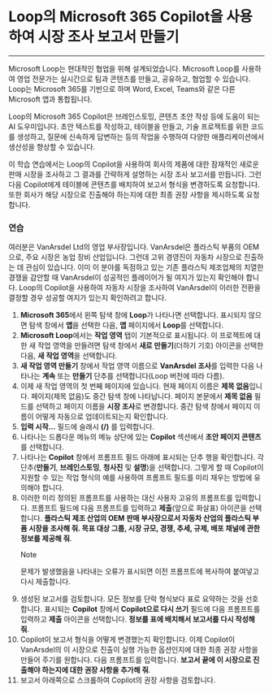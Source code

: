 
# Loop의 Microsoft 365 Copilot을 사용하여 시장 조사 보고서 만들기
---
Microsoft Loop는 현대적인 협업을 위해 설계되었습니다. Microsoft Loop를 사용하여 영업 전문가는 실시간으로 팀과 콘텐츠를 만들고, 공유하고, 협업할 수 있습니다. Loop는 Microsoft 365를 기반으로 하며 Word, Excel, Teams와 같은 다른 Microsoft 앱과 통합됩니다.

Loop의 Microsoft 365 Copilot은 브레인스토밍, 콘텐츠 초안 작성 등에 도움이 되는 AI 도우미입니다. 초안 텍스트를 작성하고, 테이블을 만들고, 기술 프로젝트를 위한 코드를 생성하고, 질문에 신속하게 답변하는 등의 작업을 수행하여 다양한 애플리케이션에서 생산성을 향상할 수 있습니다.

이 학습 연습에서는 Loop의 Copilot을 사용하여 회사의 제품에 대한 잠재적인 새로운 판매 시장을 조사하고 그 결과를 간략하게 설명하는 시장 조사 보고서를 만듭니다. 그런 다음 Copilot에게 테이블에 콘텐츠를 배치하여 보고서 형식을 변경하도록 요청합니다. 또한 회사가 해당 시장으로 진출해야 하는지에 대한 최종 권장 사항을 제시하도록 요청합니다.

### 연습

여러분은 VanArsdel Ltd의 영업 부사장입니다. VanArsdel은 플라스틱 부품의 OEM으로, 주요 시장은 농업 장비 산업입니다. 그런데 고위 경영진이 자동차 시장으로 진출하는 데 관심이 있습니다. 이미 이 분야를 독점하고 있는 기존 플라스틱 제조업체의 치열한 경쟁을 감안할 때 VanArsdel이 성공적인 플레이어가 될 여지가 있는지 확인해야 합니다. Loop의 Copilot을 사용하여 자동차 시장을 조사하여 VanArsdel이 이러한 전환을 결정할 경우 성공할 여지가 있는지 확인하려고 합니다.

1. **Microsoft 365**에서 왼쪽 탐색 창에 **Loop**가 나타나면 선택합니다. 표시되지 않으면 탐색 창에서 **앱**을 선택한 다음, **앱** 페이지에서 **Loop**를 선택합니다.
1. **Microsoft Loop**에서는 **작업 영역** 탭이 기본적으로 표시됩니다. 이 프로젝트에 대한 새 작업 영역을 만들려면 탐색 창에서 **새로 만들기**(더하기 기호) 아이콘을 선택한 다음, **새 작업 영역**을 선택합니다.
1. **새 작업 영역 만들기** 창에서 작업 영역 이름으로 **VanArsdel 조사**를 입력한 다음 나타나는 **계속** 또는 **만들기** 단추를 선택합니다(Loop 버전에 따라 다름).
1. 이제 새 작업 영역의 첫 번째 페이지에 있습니다. 현재 페이지 이름은 **제목 없음**입니다. 페이지(제목 없음)도 중간 탐색 창에 나타납니다. 페이지 본문에서 **제목 없음** 필드를 선택하고 페이지 이름을 **시장 조사**로 변경합니다. 중간 탐색 창에서 페이지 이름이 어떻게 자동으로 업데이트되는지 확인합니다.
1. **입력 시작...** 필드에 슬래시 **(/)** 를 입력합니다.
1. 나타나는 드롭다운 메뉴의 메뉴 상단에 있는 **Copilot** 섹션에서 **초안 페이지 콘텐츠**를 선택합니다.
1. 나타나는 **Copilot** 창에서 프롬프트 필드 아래에 표시되는 단추 행을 확인합니다. 각 단추(**만들기**, **브레인스토밍**, **청사진** 및 **설명**)을 선택합니다. 그렇게 할 때 Copilot이 지원할 수 있는 작업 형식의 예를 사용하여 프롬프트 필드를 미리 채우는 방법에 유의해야 합니다.
1. 이러한 미리 정의된 프롬프트를 사용하는 대신 사용자 고유의 프롬프트를 입력합니다. 프롬프트 필드에 다음 프롬프트를 입력하고 **제출**(앞으로 화살표) 아이콘을 선택합니다. **플라스틱 제조 산업의 OEM 판매 부사장으로서 자동차 산업의 플라스틱 부품 시장을 조사해 줘. 목표 대상 그룹, 시장 규모, 경쟁, 추세, 규제, 배포 채널에 관한 정보를 제공해 줘**.        
    > [!NOTE]
    > 문제가 발생했음을 나타내는 오류가 표시되면 이전 프롬프트에 복사하여 붙여넣고 다시 제출합니다.
1. 생성된 보고서를 검토합니다. 모든 정보를 단락 형식보다 표로 요약하는 것을 선호합니다. 표시되는 **Copilot** 창에서 **Copilot으로 다시 쓰기** 필드에 다음 프롬프트를 입력하고 **제출** 아이콘을 선택합니다. **정보를 표에 배치해서 보고서를 다시 작성해 줘**.
1. Copilot이 보고서 형식을 어떻게 변경했는지 확인합니다. 이제 Copilot이 VanArsdel의 이 시장으로 진출이 실행 가능한 옵션인지에 대한 최종 권장 사항을 만들어 주기를 원합니다. 다음 프롬프트를 입력합니다. **보고서 끝에 이 시장으로 진출해야 하는지에 대한 권장 사항을 추가해 줘**.
1. 보고서 아래쪽으로 스크롤하여 Copilot의 권장 사항을 검토합니다.
